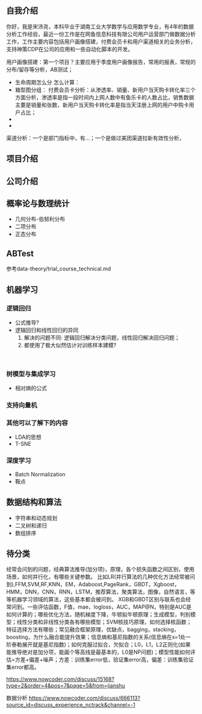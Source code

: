 
## 自我介绍
你好，我是宋沛尧，本科毕业于湖南工业大学数学与应用数学专业，有4年的数据分析工作经验，最近一份工作是在网鱼信息科技有限公司用户运营部门做数据分析工作，工作主要内容包括用户画像搭建，付费会员卡和用户渠道相关的业务分析，支持神策CDP在公司的应用和一些自动化脚本的开发。

用户画像搭建：第一个项目？主要应用于季度用户画像报告，常用的报表，常规的分布/留存等分析，AB测试；
  - 生命周期怎么分 怎么计算：
  - 箱型图分组：
付费会员卡分析：从渗透率、销量、新用户当天购卡转化率三个方面分析，渗透率是指一段时间内上网人数中有鱼乐卡的人数占比，销售数据主要是销量和张数，新用户当天购卡转化率是指当天注册上网的用户中购卡用户占比；
  - 
  - 
渠道分析：一个是部门指标中，有...；一个是做过美团渠道拉新有效性分析，

## 项目介绍 
 
## 公司介绍 


## 概率论与数理统计
- 几何分布-伯努利分布
- 二项分布
- 正态分布

## ABTest
参考data-theory/trial_course_technical.md

## 机器学习
### 逻辑回归
- 公式推导?
- 逻辑回归和线性回归的异同
  1. 解决的问题不同: 逻辑回归解决分类问题，线性回归解决回归问题；
  2. 都使用了极大似然估计对训练样本建模?
<br>

### 树模型与集成学习
- 相对熵的公式
### 支持向量机
### 其他可以了解下的内容
- LDA的思想
- T-SNE
### 深度学习
- Batch Normalization
- 鞍点

## 数据结构和算法
- 字符串和动态规划
- 二叉树和递归
- 数组排序

## 待分类

经常会问到的问题，经典算法推导(加分项)，原理，各个损失函数之间区别，使用场景，如何并行化，有哪些关键参数。
比如LR(并行算法的几种优化方法经常被问到),FFM,SVM,RF,KNN，EM，Adaboost,PageRank，GBDT，Xgboost，HMM，DNN，CNN，RNN，LSTM，推荐算法，聚类算法，图像，自然语言，等等机器学习领域的算法，这些基本都会被问到。
XGB和GBDT区别与联系也会经常问到。一些评估函数，F值，mae，logloss，AUC，MAP@N，特别是AUC是如何计算的；哪些优化方法，随机梯度下降，牛顿拟牛顿原理；生成模型，判别模型；线性分类和非线性分类各有哪些模型；SVM核技巧原理，如何选择核函数；特征选择方法有哪些；常见融合框架原理，优缺点，bagging，stacking，boosting，为什么融合能提升效果；信息熵和基尼指数的关系(信息熵在x=1处一阶泰勒展开就是基尼指数)；如何克服过拟合，欠拟合；L0，L1，L2正则化(如果能推导绝对是加分项，能画个等高线是最基本的，L0是NP问题)；模型性能如何评估=方差+偏差+噪声；方差：训练集error低，验证集error高，偏差：训练集验证集error都高。

https://www.nowcoder.com/discuss/15168?type=2&order=4&pos=7&page=5&from=jianshu

数据分析
https://www.nowcoder.com/discuss/666113?source_id=discuss_experience_nctrack&channel=-1